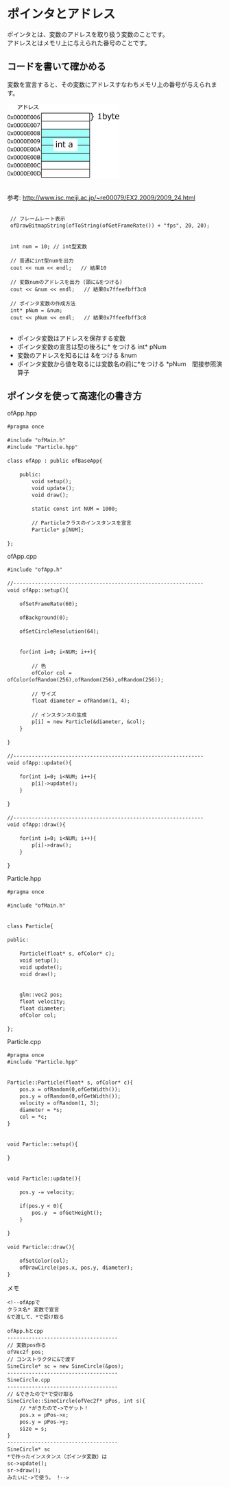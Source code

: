 # ポインタとアドレス
ポインタとは、変数のアドレスを取り扱う変数のことです。<br>
アドレスとはメモリ上に与えられた番号のことです。<br>

## コードを書いて確かめる
変数を宣言すると、その変数にアドレスすなわちメモリ上の番号が与えられます。<br>
<br>
<img src="images/pointa.png">
<br>
<br>

参考:
http://www.isc.meiji.ac.jp/~re00079/EX2.2009/2009_24.html

```

 // フレームレート表示
 ofDrawBitmapString(ofToString(ofGetFrameRate()) + "fps", 20, 20);


 int num = 10; // int型変数

 // 普通にint型numを出力
 cout << num << endl;   // 結果10

 // 変数numのアドレスを出力 (頭に&をつける)
 cout << &num << endl;   // 結果0x7ffeefbff3c8

 // ポインタ変数の作成方法
 int* pNum = &num;
 cout << pNum << endl;   // 結果0x7ffeefbff3c8
 

```



- ポインタ変数はアドレスを保存する変数
- ポインタ変数の宣言は型の後ろに* をつける int* pNum
- 変数のアドレスを知るには &をつける &num
- ポインタ変数から値を取るには変数名の前に*をつける *pNum　間接参照演算子


## ポインタを使って高速化の書き方

ofApp.hpp

```
#pragma once

#include "ofMain.h"
#include "Particle.hpp"

class ofApp : public ofBaseApp{

    public:
        void setup();
        void update();
        void draw();
    
        static const int NUM = 1000;
    
        // Particleクラスのインスタンスを宣言
        Particle* p[NUM];
    
};
```

ofApp.cpp
```
#include "ofApp.h"

//--------------------------------------------------------------
void ofApp::setup(){
    
    ofSetFrameRate(60);
    
    ofBackground(0);
    
    ofSetCircleResolution(64);
    
    
    for(int i=0; i<NUM; i++){
        
        // 色
        ofColor col = ofColor(ofRandom(256),ofRandom(256),ofRandom(256));
        
        // サイズ
        float diameter = ofRandom(1, 4);
        
        // インスタンスの生成
        p[i] = new Particle(&diameter, &col);
    }
    
}

//--------------------------------------------------------------
void ofApp::update(){
    
    for(int i=0; i<NUM; i++){
        p[i]->update();
    }

}

//--------------------------------------------------------------
void ofApp::draw(){
    
    for(int i=0; i<NUM; i++){
        p[i]->draw();
    }

}

```

Particle.hpp

```
#pragma once

#include "ofMain.h"


class Particle{
    
public:

    Particle(float* s, ofColor* c);
    void setup();
    void update();
    void draw();
    

    glm::vec2 pos;
    float velocity;
    float diameter;
    ofColor col;
    
};
```

Particle.cpp

```
#pragma once
#include "Particle.hpp"


Particle::Particle(float* s, ofColor* c){
    pos.x = ofRandom(0,ofGetWidth());
    pos.y = ofRandom(0,ofGetWidth());
    velocity = ofRandom(1, 3);
    diameter = *s;
    col = *c;
}


void Particle::setup(){

}


void Particle::update(){
    
    pos.y -= velocity;
    
    if(pos.y < 0){
        pos.y  = ofGetHeight();
    }

}

void Particle::draw(){
    
    ofSetColor(col);
    ofDrawCircle(pos.x, pos.y, diameter);
}

```


メモ
```
<!--ofAppで
クラス名* 変数で宣言
&で渡して、*で受け取る

ofApp.hとcpp
------------------------------------
// 変数pos作る
ofVec2f pos;
// コンストラクタに&で渡す
SineCircle* sc = new SineCircle(&pos);
------------------------------------
SineCircle.cpp
------------------------------------
// &できたので*で受け取る
SineCircle::SineCircle(ofVec2f* pPos, int s){
    // *がきたので->でゲット！
    pos.x = pPos->x;
    pos.y = pPos->y;
    size = s;
}
------------------------------------
SineCircle* sc
*で作ったインスタンス（ポインタ変数）は
sc->update();
sr->draw();
みたいに->で使う。 !-->
```
